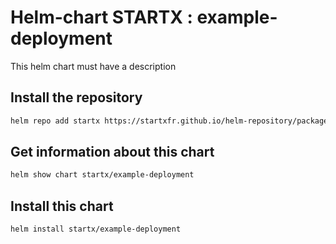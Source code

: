 # Helm-chart STARTX : example-deployment

This helm chart must have a description

## Install the repository

```bash
helm repo add startx https://startxfr.github.io/helm-repository/packages/
```

## Get information about this chart

```bash
helm show chart startx/example-deployment
```

## Install this chart

```bash
helm install startx/example-deployment
```

